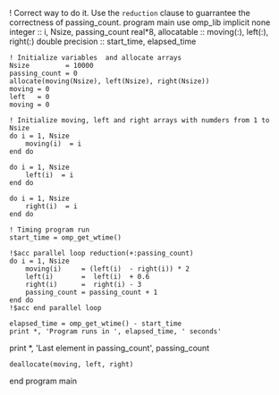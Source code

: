 ! Correct way to do it. Use the ```reduction``` clause to guarrantee the correctness of passing_count.
program main 
    use omp_lib
    implicit none 
    integer              :: i, Nsize, passing_count
    real*8, allocatable  :: moving(:), left(:), right(:)
    double precision     :: start_time, elapsed_time

    ! Initialize variables  and allocate arrays 
    Nsize         = 10000
    passing_count = 0
    allocate(moving(Nsize), left(Nsize), right(Nsize))
    moving = 0
    left   = 0
    moving = 0

    ! Initialize moving, left and right arrays with numders from 1 to Nsize
    do i = 1, Nsize  
        moving(i)  = i
    end do 

    do i = 1, Nsize  
        left(i)  = i
    end do 

    do i = 1, Nsize  
        right(i)  = i
    end do 
    
    ! Timing program run
    start_time = omp_get_wtime()
    
    !$acc parallel loop reduction(+:passing_count)
    do i = 1, Nsize
        moving(i)     = (left(i)  - right(i)) * 2  
        left(i)       =  left(i)  + 0.6
        right(i)      =  right(i) - 3
        passing_count = passing_count + 1
    end do 
    !$acc end parallel loop

    elapsed_time = omp_get_wtime() - start_time
    print *, 'Program runs in ', elapsed_time, ' seconds'
   print *, 'Last element in passing_count', passing_count

    deallocate(moving, left, right)
end program main
